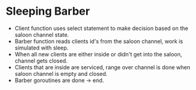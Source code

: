 # Sleeping Barber

- Client function uses select statement to make decision based on the saloon channel state.  
- Barber function reads clients id's from the saloon channel, work is simulated with sleep.  
- When all new clients are either inside or didn't get into the saloon, channel gets closed.  
- Clients that are inside are serviced, range over channel is done when saloon channel is empty and closed.  
- Barber goroutines are done -> end.  
